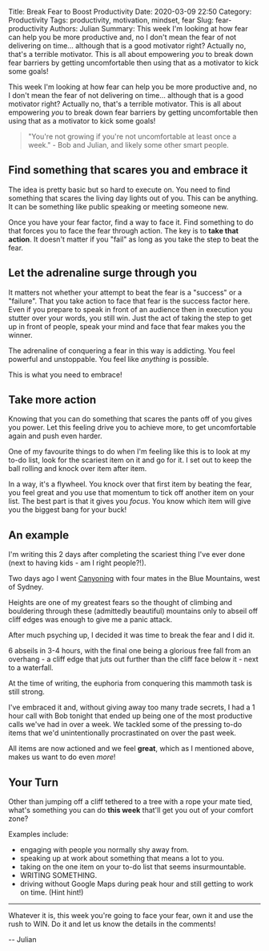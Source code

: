 Title: Break Fear to Boost Productivity
Date: 2020-03-09 22:50
Category: Productivity
Tags: productivity, motivation, mindset, fear
Slug: fear-productivity
Authors: Julian
Summary: This week I'm looking at how fear can help you be more productive and, no I don't mean the fear of not delivering on time... although that is a good motivator right? Actually no, that's a terrible motivator. This is all about empowering *you* to break down fear barriers by getting uncomfortable then using that as a motivator to kick some goals!

This week I'm looking at how fear can help you be more productive and, no I don't mean the fear of not delivering on time... although that is a good motivator right? Actually no, that's a terrible motivator. This is all about empowering *you* to break down fear barriers by getting uncomfortable then using that as a motivator to kick some goals!

> "You're not growing if you're not uncomfortable at least once a week." - Bob and Julian, and likely some other smart people.

## Find something that scares you and embrace it

The idea is pretty basic but so hard to execute on. You need to find something that scares the living day lights out of you. This can be anything. It can be something like public speaking or meeting someone new.

Once you have your fear factor, find a way to face it. Find something to do that forces you to face the fear through action. The key is to **take that action**. It doesn't matter if you "fail" as long as you take the step to beat the fear.


## Let the adrenaline surge through you

It matters not whether your attempt to beat the fear is a "success" or a "failure". That you take action to face that fear is the success factor here. Even if you prepare to speak in front of an audience then in execution you stutter over your words, you still win. Just the act of taking the step to get up in front of people, speak your mind and face that fear makes you the winner.

The adrenaline of conquering a fear in this way is addicting. You feel powerful and unstoppable. You feel like *anything* is possible.

This is what you need to embrace!


## Take more action

Knowing that you can do something that scares the pants off of you gives you power. Let this feeling drive you to achieve more, to get uncomfortable again and push even harder.

One of my favourite things to do when I'm feeling like this is to look at my to-do list, look for the scariest item on it and go for it. I set out to keep the ball rolling and knock over item after item.

In a way, it's a flywheel. You knock over that first item by beating the fear, you feel great and you use that momentum to tick off another item on your list. The best part is that it gives you *focus*. You know which item will give you the biggest bang for your buck!


## An example

I'm writing this 2 days after completing the scariest thing I've ever done (next to having kids - am I right people?!).

Two days ago I went [Canyoning](https://bmac.com.au/blue-mountains-canyons) with four mates in the Blue Mountains, west of Sydney.

Heights are one of my greatest fears so the thought of climbing and bouldering through these (admittedly beautiful) mountains only to abseil off cliff edges was enough to give me a panic attack.

After much psyching up, I decided it was time to break the fear and I did it.

6 abseils in 3-4 hours, with the final one being a glorious free fall from an overhang - a cliff edge that juts out further than the cliff face below it - next to a waterfall.

At the time of writing, the euphoria from conquering this mammoth task is still strong.

I've embraced it and, without giving away too many trade secrets, I had a 1 hour call with Bob tonight that ended up being one of the most productive calls we've had in over a week. We tackled some of the pressing to-do items that we'd unintentionally procrastinated on over the past week.

All items are now actioned and we feel **great**, which as I mentioned above, makes us want to do even *more*!


## Your Turn

Other than jumping off a cliff tethered to a tree with a rope your mate tied, what's something you can do **this week** that'll get you out of your comfort zone?

Examples include:

- engaging with people you normally shy away from.
- speaking up at work about something that means a lot to you.
- taking on the one item on your to-do list that seems insurmountable.
- WRITING SOMETHING.
- driving without Google Maps during peak hour and still getting to work on time. (Hint hint!)


---

Whatever it is, this week you're going to face your fear, own it and use the rush to WIN. Do it and let us know the details in the comments!

-- Julian
